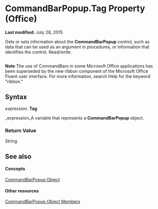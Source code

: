 
# CommandBarPopup.Tag Property (Office)

 **Last modified:** July 28, 2015

Gets or sets information about the  **CommandBarPopup** control, such as data that can be used as an argument in procedures, or information that identifies the control. Read/write.

## 


 **Note**  The use of CommandBars in some Microsoft Office applications has been superseded by the new ribbon component of the Microsoft Office Fluent user interface. For more information, search Help for the keyword "ribbon."


## Syntax

 _expression_. **Tag**

 _expression_A variable that represents a  **CommandBarPopup** object.


### Return Value

String


## See also


#### Concepts


 [CommandBarPopup Object](a8ae06a3-1d7b-a531-91df-756fafee5314.md)
#### Other resources


 [CommandBarPopup Object Members](8ec16deb-bb74-2871-d837-f706c7a58f2b.md)
